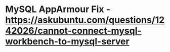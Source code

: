 # MySQL AppArmour Fix - https://askubuntu.com/questions/1242026/cannot-connect-mysql-workbench-to-mysql-server